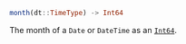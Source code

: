 ```julia
month(dt::TimeType) -> Int64
```

The month of a `Date` or `DateTime` as an [`Int64`](@ref).
